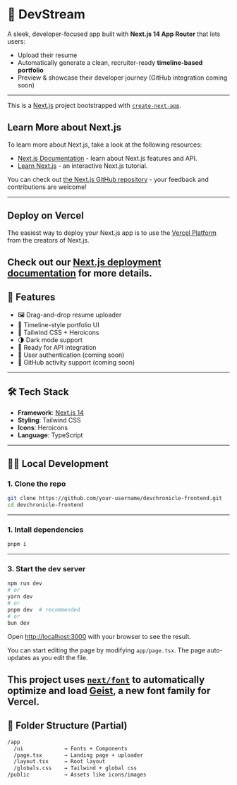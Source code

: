 # 📇 DevStream

A sleek, developer-focused app built with **Next.js 14 App Router** that lets users:

- Upload their resume
- Automatically generate a clean, recruiter-ready **timeline-based portfolio**
- Preview & showcase their developer journey (GitHub integration coming soon)

---
This is a [Next.js](https://nextjs.org) project bootstrapped with [`create-next-app`](https://nextjs.org/docs/app/api-reference/cli/create-next-app).

## Learn More about Next.js

To learn more about Next.js, take a look at the following resources:

- [Next.js Documentation](https://nextjs.org/docs) - learn about Next.js features and API.
- [Learn Next.js](https://nextjs.org/learn) - an interactive Next.js tutorial.

You can check out [the Next.js GitHub repository](https://github.com/vercel/next.js) - your feedback and contributions are welcome!

---
## Deploy on Vercel

The easiest way to deploy your Next.js app is to use the [Vercel Platform](https://vercel.com/new?utm_medium=default-template&filter=next.js&utm_source=create-next-app&utm_campaign=create-next-app-readme) from the creators of Next.js.

Check out our [Next.js deployment documentation](https://nextjs.org/docs/app/building-your-application/deploying) for more details.
---

## 🚀 Features

- 🖼️ Drag-and-drop resume uploader
- 🧭 Timeline-style portfolio UI
- 🎨 Tailwind CSS + Heroicons
- 🌗 Dark mode support
- 🔌 Ready for API integration
- 🔐 User authentication (coming soon)
- 📎 GitHub activity support (coming soon)

---

## 🛠️ Tech Stack

- **Framework**: [Next.js 14](https://nextjs.org/)
- **Styling**: Tailwind CSS
- **Icons**: Heroicons
- **Language**: TypeScript

---

## 🧑‍💻 Local Development

### 1. Clone the repo

```bash
git clone https://github.com/your-username/devchronicle-frontend.git
cd devchronicle-frontend
```

---
### 1. Intall dependencies
``` bash
pnpm i
```

---
### 3. Start the dev server
```bash
npm run dev
# or
yarn dev
# or
pnpm dev  # recommended
# or
bun dev
```
Open [http://localhost:3000](http://localhost:3000) with your browser to see the result.

You can start editing the page by modifying `app/page.tsx`. The page auto-updates as you edit the file.

This project uses [`next/font`](https://nextjs.org/docs/app/building-your-application/optimizing/fonts) to automatically optimize and load [Geist](https://vercel.com/font), a new font family for Vercel.
---
## 📁 Folder Structure (Partial)
```bash
/app
  /ui             → Fonts + Components
  /page.tsx       → Landing page + uploader
  /layout.tsx     → Root layout
  /globals.css    → Tailwind + global css
/public           → Assets like icons/images

```
